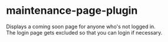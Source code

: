 # maintenance-page-plugin
Displays a coming soon page for anyone who's not logged in.  
The login page gets excluded so that you can login if necessary.
